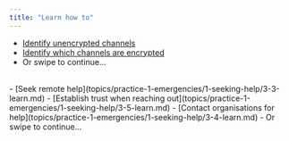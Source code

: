 ```yaml
---
title: "Learn how to"
---
```

- [Identify unencrypted channels](topics/practice-1-emergencies/1-seeking-help/3-1-learn.md)
- [Identify which channels are encrypted](topics/practice-1-emergencies/1-seeking-help/3-2-learn.md)
- Or swipe to continue...
<br>
- [Seek remote help](topics/practice-1-emergencies/1-seeking-help/3-3-learn.md)
- [Establish trust when reaching out](topics/practice-1-emergencies/1-seeking-help/3-5-learn.md)
- [Contact organisations for help](topics/practice-1-emergencies/1-seeking-help/3-4-learn.md)
- Or swipe to continue...

